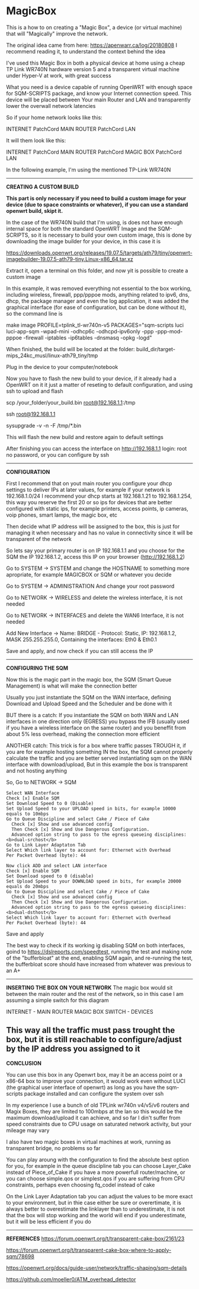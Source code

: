 # MagicBox
This is a how to on creating a "Magic Box", a device (or virtual machine) that will "Magically" improve the network.

The original idea came from here: https://apenwarr.ca/log/20180808
I recommend reading it, to understand the context behind the idea

I've used this Magic Box in both a physical device at home using a cheap TP Link WR740N hardware version 5 and a transparent virtual machine under Hyper-V at work, with great success

What you need is a device capable of running OpenWRT with enough space for SQM-SCRIPTS package, and know your Internet connection speed. This device will be placed between Your main Router and LAN and transparently lower the overwall network latencies

So if your home network looks like this:

INTERNET PatchCord MAIN ROUTER PatchCord LAN

It will them look like this:

INTERNET PatchCord MAIN ROUTER PatchCord MAGIC BOX PatchCord LAN

In the following example, I'm using the mentioned TP-Link WR740N

---
<B>CREATING A CUSTOM BUILD</B>

<b>This part is only necessary if you need to build a custom image for your device (due to space constraints or whatever), if you can use a standard openwrt build, skipt it.</b>

In the case of the WR740N build that I'm using, is does not have enough internal space for both the standard OpenWRT Image and the SQM-SCRIPTS, so it is necessary to build your own custom image, this is done by downloading the image builder for your device, in this case it is

https://downloads.openwrt.org/releases/19.07.5/targets/ath79/tiny/openwrt-imagebuilder-19.07.5-ath79-tiny.Linux-x86_64.tar.xz

Extract it, open a terminal on this folder, and now yit is possible to create a custom image

In this example, it was removed everything not essential to the box working, including wireless, firewall, ppp/pppoe mods, anything related to ipv6, dns, dhcp, the package manager and even the log application, it was added the graphical interface (for ease of configuration, but can be done without it), so the command line is

make image PROFILE=tplink_tl-wr740n-v5 PACKAGES="sqm-scripts luci luci-app-sqm -wpad-mini -odhcp6c -odhcpd-ipv6only -ppp -ppp-mod-pppoe -firewall -iptables -ip6tables -dnsmasq -opkg -logd"

When finished, the build will be located at the folder: build_dir/target-mips_24kc_musl/linux-ath79_tiny/tmp

Plug in the device to your computer/notebook

Now you have to flash the new build to your device, if it already had a OpenWRT on it it just a matter of reseting to default configuration, and using ssh to upload and flash

scp /your_folder/your_build.bin root@192.168.1.1:/tmp

ssh root@192.168.1.1

sysupgrade -v -n -F /tmp/*.bin

This will flash the new build and restore again to default settings

After finishing you can access the interface on http://192.168.1.1 login: root no password, or you can configure by ssh

---

<b>CONFIGURATION</b>

First I recommend that on yout main router you configure your dhcp settings to deliver IPs at later values, for example if your network is 192.168.1.0/24 I recommend your dhcp starts at 192.168.1.21 to 192.168.1.254, this way you reserve the first 20 or so ips for devices that are better configured with static ips, for example printers, access points, ip cameras, voip phones, smart lamps, the magic box, etc

Then decide what IP address will be assigned to the box, this is just for managing it when necessary and has no value in connectivity since it will be transparent of the network

So lets say your primary router is on IP 192.168.1.1 and you choose for the SQM the IP 192.168.1.2, access this IP on your browser (http://192.168.1.2)

Go to SYSTEM -> SYSTEM and change the HOSTNAME to something more apropriate, for example MAGICBOX or SQM or whatever you decide

Go to SYSTEM -> ADMINISTRATION And change your root password

Go to NETWORK -> WIRELESS and delete the wireless interface, it is not needed

Go to NETWORK -> INTERFACES and delete the WAN6 Interface, it is not needed

Add New Interface -> Name: BRIDGE - Protocol: Static, IP: 192.168.1.2, MASK 255.255.255.0, Containing the interfaces: Eth0 & Eth0.1

Save and apply, and now check if you can still access the IP

---
<b>CONFIGURING THE SQM</b>

Now this is the magic part in the magic box, the SQM (Smart Queue Management) is what will make the connection better

Usually you just instantiate the SQM on the WAN interface, defining Download and Upload Speed and the Scheduler and be done with it

BUT there is a catch: If you instantiate the SQM on both WAN and LAN interfaces in one direction only (EGRESS) you bypass the IFB (usually used if you have a wireless interface on the same router) and you beneffit from about 5% less overhead, making the connection more efficient

ANOTHER catch: This trick is for a box where traffic passes TROUGH it, if you are for example hosting something IN the box, the SQM cannot properly calculate the traffic and you are better served instantiating sqm on the WAN interface with download/upload, But in this example the box is transparent and not hosting anything

So, Go to NETWORK -> SQM

    Select WAN Interface
    Check [x] Enable SQM
    Set Download Speed to 0 (Disable)
    Set Upload Speed to your UPLOAD speed in bits, for example 10000 equals to 10mbps
    Go to Queue Discipline and select Cake / Piece of Cake
	  Check [x] Show and use advanced config
	  Then Check [x] Show and Use Dangerous Configuration.
	  Advanced option string to pass to the egress queueing disciplines: <b>dual-srchost</b>
    Go to Link Layer Adaptaton Tab
    Select Which link layer to account for: Ethernet with Overhead
    Per Packet Overhead (byte): 44
	
    Now click ADD and select LAN interface
    Check [x] Enable SQM
    Set Download speed to 0 (disable)  
    Set Upload Speed to your DOWNLOAD speed in bits, for example 20000 equals do 20mbps
    Go to Queue Discipline and select Cake / Piece of Cake
	  Check [x] Show and use advanced config
	  Then Check [x] Show and Use Dangerous Configuration.
	  Advanced option string to pass to the egress queueing disciplines: <b>dual-dsthost</b>
    Select Which link layer to account for: Ethernet with Overhead
    Per Packet Overhead (byte): 44

Save and apply

The best way to check if its working ig disabling SQM on both interfaces, goind to https://dslreports.com/speedtest, running the test and making note of the "bufferbloat" at the end, enabling SQM again, and re-running the test, the bufferbloat score should have increased from whatever was previous to an A+

---
<b>INSERTING THE BOX ON YOUR NETWORK</b>
The magic box would sit between the main router and the rest of the network, so in this case I am assuming a simple switch for this diagram

INTERNET - MAIN ROUTER <patch cord on the WAN interface> MAGIC BOX <patch cord on the LAN interface> SWITCH - DEVICES

This way all the traffic must pass trought the box, but it is still reachable to configure/adjust by the IP address you assigned to it
---
<b>CONCLUSION</b>

You can use this box in any Openwrt box, may it be an access point or a x86-64 box to improve your connection, it would work even without LUCI (the graphical user interface of openwrt) as long as you have the sqm-scripts package installed and can configure the system over ssh

In my experience I use a bunch of old TPLink wr740n v4/v5/v6 routers and Magix Boxes, they are limited to 100mbps at the lan so this would be the maximum download/upload it can achieve, and so far I din't suffer from speed constraints due to CPU usage on saturated network activity, but your mileage may vary

I also have two magic boxes in virtual machines at work, running as transparent bridge, no problems so far

You can play aroung with the configuration to find the absolute best option for you, for example in the queue discipline tab you can choose Layer_Cake instead of Piece_of_Cake if you have a more powerfull router/machine, or you can choose simple.qos or simplest.qos if you are suffering from CPU constraints, perhaps even choosing fq_codel instead of cake

On the Link Layer Adaptation tab you can adjust the values to be more exact to your environment, but in thie case either be sure or overertimate, it is always better to overestimate the linklayer than to underestimate, it is not that the box will stop working and the world will end if you underestimate, but it will be less efficient if you do

---
<b>REFERENCES</b>
https://forum.openwrt.org/t/transparent-cake-box/2161/23

https://forum.openwrt.org/t/transparent-cake-box-where-to-apply-sqm/78698

https://openwrt.org/docs/guide-user/network/traffic-shaping/sqm-details

https://github.com/moeller0/ATM_overhead_detector
